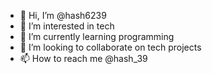 - 👋 Hi, I’m @hash6239
- 👀 I’m interested in tech
- 🌱 I’m currently learning programming
- 💞️ I’m looking to collaborate on tech projects
- 📫 How to reach me @hash_39

<!---
hash6239/hash6239 is a ✨ special ✨ repository because its `README.md` (this file) appears on your GitHub profile.
You can click the Preview link to take a look at your changes.
--->
